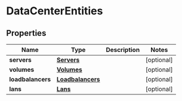 # DataCenterEntities

## Properties
| Name | Type | Description | Notes |
| ------------ | ------------- | ------------- | ------------- |
| **servers** | [**Servers**](Servers.md) |  | [optional]  |
| **volumes** | [**Volumes**](Volumes.md) |  | [optional]  |
| **loadbalancers** | [**Loadbalancers**](Loadbalancers.md) |  | [optional]  |
| **lans** | [**Lans**](Lans.md) |  | [optional]  |


